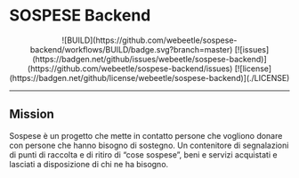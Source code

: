 # SOSPESE Backend

<div align="center">
  ![BUILD](https://github.com/webeetle/sospese-backend/workflows/BUILD/badge.svg?branch=master)
  [![issues](https://badgen.net/github/issues/webeetle/sospese-backend)](https://github.com/webeetle/sospese-backend/issues)
  [![license](https://badgen.net/github/license/webeetle/sospese-backend)](./LICENSE)
</div>

---

## Mission

Sospese è un progetto che mette in contatto persone che vogliono donare con persone che hanno bisogno di sostegno. Un contenitore di segnalazioni di punti di raccolta e di ritiro di “cose sospese”, beni e servizi acquistati e lasciati a disposizione di chi ne ha bisogno.
